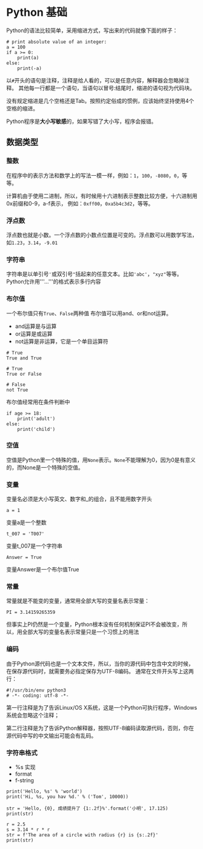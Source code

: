 # Python 基础
Python的语法比较简单，采用缩进方式，写出来的代码就像下面的样子：

```
# print absolute value of an integer:
a = 100
if a >= 0:
    print(a)
else:
    print(-a)
```
以`#`开头的语句是注释，注释是给人看的，可以是任意内容，解释器会忽略掉注释。
其他每一行都是一个语句，当语句以冒号:结尾时，缩进的语句视为代码块。

没有规定缩进是几个空格还是Tab。按照约定俗成的惯例，应该始终坚持使用4个空格的缩进。

Python程序是**大小写敏感**的，如果写错了大小写，程序会报错。

## 数据类型
### 整数
在程序中的表示方法和数学上的写法一模一样，例如：`1`，`100`，`-8080`，`0`，等等。

计算机由于使用二进制，所以，有时候用十六进制表示整数比较方便，十六进制用0x前缀和0-9，a-f表示，
例如：`0xff00`，`0xa5b4c3d2`，等等。

### 浮点数
浮点数也就是小数。一个浮点数的小数点位置是可变的。浮点数可以用数学写法，如`1.23`，`3.14`，`-9.01`

### 字符串
字符串是以单引号`'`或双引号`"`括起来的任意文本。比如`'abc'`，`"xyz"`等等。
Python允许用'''...'''的格式表示多行内容

### 布尔值
一个布尔值只有`True`、`False`两种值
布尔值可以用and、or和not运算。
- and运算是与运算
- or运算是或运算
- not运算是非运算，它是一个单目运算符
```
# True
True and True

# True
True or False

# False
not True
```
布尔值经常用在条件判断中
```
if age >= 18:
    print('adult')
else:
    print('child')
```
### 空值
空值是Python里一个特殊的值，用`None`表示。`None`不能理解为0，因为0是有意义的，而None是一个特殊的空值。

### 变量
变量名必须是大小写英文、数字和_的组合，且不能用数字开头
```
a = 1
```
变量a是一个整数
```
t_007 = 'T007'
```
变量t_007是一个字符串
```
Answer = True
```
变量Answer是一个布尔值True

### 常量
常量就是不能变的变量，通常用全部大写的变量名表示常量：
```
PI = 3.14159265359
```
但事实上PI仍然是一个变量，Python根本没有任何机制保证PI不会被改变，所以，用全部大写的变量名表示常量只是一个习惯上的用法

### 编码
由于Python源代码也是一个文本文件，所以，当你的源代码中包含中文的时候，在保存源代码时，就需要务必指定保存为UTF-8编码。
通常在文件开头写上这两行：
```
#!/usr/bin/env python3
# -*- coding: utf-8 -*-
```
第一行注释是为了告诉Linux/OS X系统，这是一个Python可执行程序，Windows系统会忽略这个注释；

第二行注释是为了告诉Python解释器，按照UTF-8编码读取源代码，否则，你在源代码中写的中文输出可能会有乱码。

### 字符串格式
- %s 实现
- format 
- f-string
```
print('Hello, %s' % 'world')
print('Hi, %s, you hav %d.' % ('Tom', 10000))

str = 'Hello, {0}, 成绩提升了 {1:.2f}%'.format('小明', 17.125)
print(str)

r = 2.5
s = 3.14 * r * r
str = f'The area of a circle with radius {r} is {s:.2f}'
print(str)
```